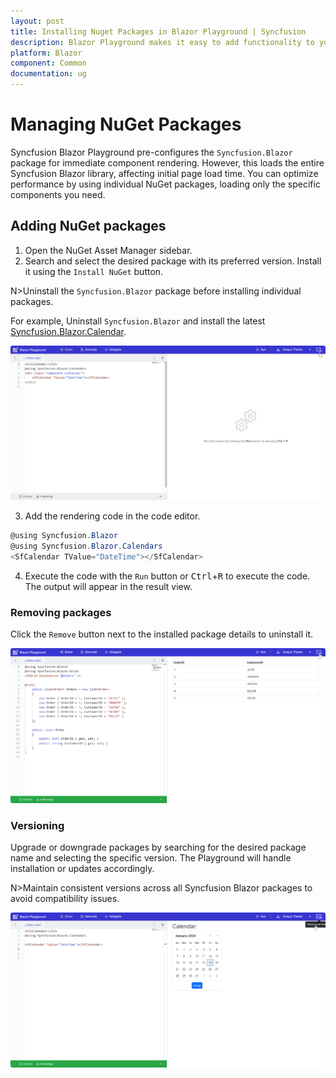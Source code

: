 ```yaml
---
layout: post
title: Installing Nuget Packages in Blazor Playground | Syncfusion
description: Blazor Playground makes it easy to add functionality to your Blazor apps by providing a convenient way to install NuGet packages.
platform: Blazor
component: Common
documentation: ug
---
```


# Managing NuGet Packages

Syncfusion Blazor Playground pre-configures the `Syncfusion.Blazor` package for immediate component rendering. However, this loads the entire Syncfusion Blazor library, affecting initial page load time. You can optimize performance by using individual NuGet packages, loading only the specific components you need.

## Adding NuGet packages

1. Open the NuGet Asset Manager sidebar.
2. Search and select the desired package with its preferred version. Install it using the `Install NuGet` button.

N>Uninstall the `Syncfusion.Blazor` package before installing individual packages.

For example, Uninstall `Syncfusion.Blazor` and install the latest [Syncfusion.Blazor.Calendar](https://blazor.syncfusion.com/documentation/nuget-packages#syncfusionblazorcalendars).

![Syncfusion Blazor Playground with NuGet Package](images/adding_package.gif)

3. Add the rendering code in the code editor.

```csharp
@using Syncfusion.Blazor
@using Syncfusion.Blazor.Calendars
<SfCalendar TValue="DateTime"></SfCalendar>
```
4. Execute the code with the `Run` button or <kbd>Ctrl</kbd>+<kbd>R</kbd> to execute the code. The output will appear in the result view.

### Removing packages

Click the `Remove` button next to the installed package details to uninstall it.

![Syncfusion Blazor Playground with Delete Package](images/delete_Package.gif)

### Versioning

Upgrade or downgrade packages by searching for the desired package name and selecting the specific version. The Playground will handle installation or updates accordingly.

N>Maintain consistent versions across all Syncfusion Blazor packages to avoid compatibility issues.

![Syncfusion Blazor Playground with Upgrade and Downgrade](images/upgrade_downgrade.gif)